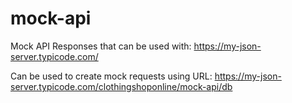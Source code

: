 # mock-api
Mock API Responses that can be used with: https://my-json-server.typicode.com/

Can be used to create mock requests using URL: https://my-json-server.typicode.com/clothingshoponline/mock-api/db